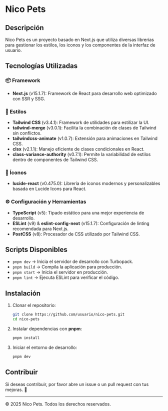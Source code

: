 # Nico Pets

## Descripción
Nico Pets es un proyecto basado en Next.js que utiliza diversas librerías para gestionar los estilos, los iconos y los componentes de la interfaz de usuario.

## Tecnologías Utilizadas

### 📦 Framework
- **Next.js** (v15.1.7): Framework de React para desarrollo web optimizado con SSR y SSG.

### 🎨 Estilos
- **Tailwind CSS** (v3.4.1): Framework de utilidades para estilizar la UI.
- **tailwind-merge** (v3.0.1): Facilita la combinación de clases de Tailwind sin conflictos.
- **tailwindcss-animate** (v1.0.7): Extensión para animaciones en Tailwind CSS.
- **clsx** (v2.1.1): Manejo eficiente de clases condicionales en React.
- **class-variance-authority** (v0.7.1): Permite la variabilidad de estilos dentro de componentes de Tailwind CSS.

### 🔹 Íconos
- **lucide-react** (v0.475.0): Librería de íconos modernos y personalizables basada en Lucide Icons para React.

### ⚙️ Configuración y Herramientas
- **TypeScript** (v5): Tipado estático para una mejor experiencia de desarrollo.
- **ESLint** (v9) & **eslint-config-next** (v15.1.7): Configuración de linting recomendada para Next.js.
- **PostCSS** (v8): Procesador de CSS utilizado por Tailwind CSS.

## Scripts Disponibles

- `pnpm dev` → Inicia el servidor de desarrollo con Turbopack.
- `pnpm build` → Compila la aplicación para producción.
- `pnpm start` → Inicia el servidor en producción.
- `pnpm lint` → Ejecuta ESLint para verificar el código.

## Instalación

1. Clonar el repositorio:
   ```sh
   git clone https://github.com/usuario/nico-pets.git
   cd nico-pets
   ```

2. Instalar dependencias con **pnpm**:
   ```sh
   pnpm install
   ```

3. Iniciar el entorno de desarrollo:
   ```sh
   pnpm dev
   ```

## Contribuir
Si deseas contribuir, por favor abre un issue o un pull request con tus mejoras. 🚀

---
© 2025 Nico Pets. Todos los derechos reservados.

